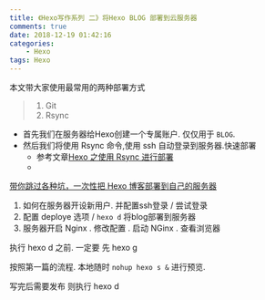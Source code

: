 ```yaml
---
title: 《Hexo写作系列 二》将Hexo BLOG 部署到云服务器
comments: true
date: 2018-12-19 01:42:16
categories: 
    - Hexo
tags: Hexo
---
```


本文带大家使用最常用的两种部署方式
> 1. Git
> 2. Rsync

- 首先我们在服务器给Hexo创建一个专属账户. 仅仅用于 `BLOG`.
- 然后我们将使用 Rsync 命令,使用 ssh 自动登录到服务器.快速部署
    - 参考文章[Hexo 之使用 Rsync 进行部署](https://www.practicemp.com/2018/08/hexo-deployer-rsync.html)
    - 
[带你跳过各种坑，一次性把 Hexo 博客部署到自己的服务器](https://juejin.im/post/5b70d68ae51d45665d383281)

1. 如何在服务器开设新用户. 并配置ssh登录 / 尝试登录
2. 配置 deploye 选项 /  `hexo d` 将blog部署到服务器
3. 服务器开启 Nginx . 修改配置 . 启动 NGinx . 查看浏览器

执行 hexo d 之前. 一定要 先 hexo g

按照第一篇的流程. 本地随时 `nohup hexo s &` 进行预览.

写完后需要发布 则执行 hexo d

